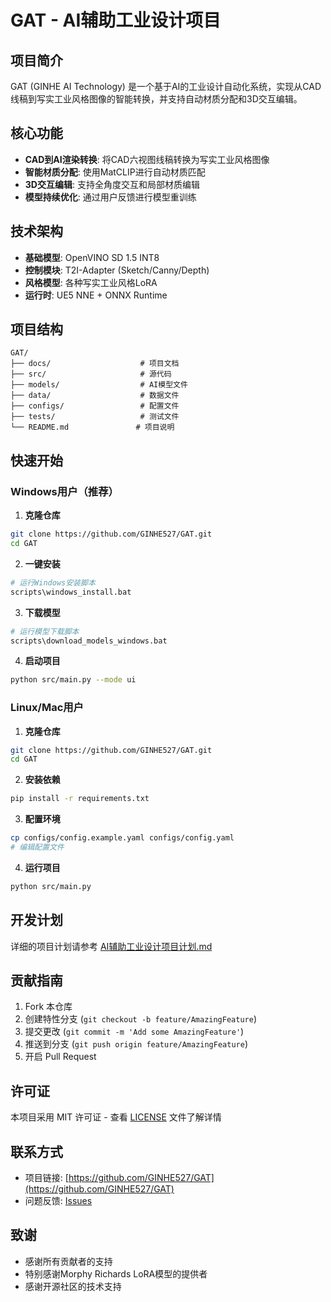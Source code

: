 # GAT - AI辅助工业设计项目

## 项目简介

GAT (GINHE AI Technology) 是一个基于AI的工业设计自动化系统，实现从CAD线稿到写实工业风格图像的智能转换，并支持自动材质分配和3D交互编辑。

## 核心功能

- **CAD到AI渲染转换**: 将CAD六视图线稿转换为写实工业风格图像
- **智能材质分配**: 使用MatCLIP进行自动材质匹配
- **3D交互编辑**: 支持全角度交互和局部材质编辑
- **模型持续优化**: 通过用户反馈进行模型重训练

## 技术架构

- **基础模型**: OpenVINO SD 1.5 INT8
- **控制模块**: T2I-Adapter (Sketch/Canny/Depth)
- **风格模型**: 各种写实工业风格LoRA
- **运行时**: UE5 NNE + ONNX Runtime

## 项目结构

```
GAT/
├── docs/                    # 项目文档
├── src/                     # 源代码
├── models/                  # AI模型文件
├── data/                    # 数据文件
├── configs/                 # 配置文件
├── tests/                   # 测试文件
└── README.md               # 项目说明
```

## 快速开始

### Windows用户（推荐）
1. **克隆仓库**
```bash
git clone https://github.com/GINHE527/GAT.git
cd GAT
```

2. **一键安装**
```bash
# 运行Windows安装脚本
scripts\windows_install.bat
```

3. **下载模型**
```bash
# 运行模型下载脚本
scripts\download_models_windows.bat
```

4. **启动项目**
```bash
python src/main.py --mode ui
```

### Linux/Mac用户
1. **克隆仓库**
```bash
git clone https://github.com/GINHE527/GAT.git
cd GAT
```

2. **安装依赖**
```bash
pip install -r requirements.txt
```

3. **配置环境**
```bash
cp configs/config.example.yaml configs/config.yaml
# 编辑配置文件
```

4. **运行项目**
```bash
python src/main.py
```

## 开发计划

详细的项目计划请参考 [AI辅助工业设计项目计划.md](./AI辅助工业设计项目计划.md)

## 贡献指南

1. Fork 本仓库
2. 创建特性分支 (`git checkout -b feature/AmazingFeature`)
3. 提交更改 (`git commit -m 'Add some AmazingFeature'`)
4. 推送到分支 (`git push origin feature/AmazingFeature`)
5. 开启 Pull Request

## 许可证

本项目采用 MIT 许可证 - 查看 [LICENSE](LICENSE) 文件了解详情

## 联系方式

- 项目链接: [https://github.com/GINHE527/GAT](https://github.com/GINHE527/GAT)
- 问题反馈: [Issues](https://github.com/GINHE527/GAT/issues)

## 致谢

- 感谢所有贡献者的支持
- 特别感谢Morphy Richards LoRA模型的提供者
- 感谢开源社区的技术支持
